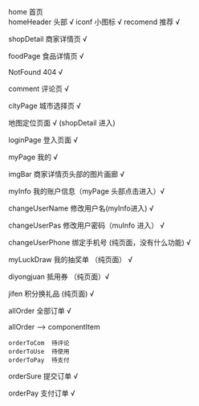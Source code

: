 
home 首页  
    homeHeader 头部  √
    iconf 小图标 √
    recomend 推荐 √

shopDetail  商家详情页 √


foodPage 食品详情页 √


NotFound 404 √


comment 评论页 √


cityPage 城市选择页 √


地图定位页面 √  (shopDetail 进入)


loginPage 登入页面  √


myPage  我的  √


imgBar 商家详情页头部的图片画廊  √


myInfo  我的账户信息（myPage 头部点击进入）√


changeUserName  修改用户名(myInfo进入)  √

changeUserPas  修改用户密码（muInfo 进入） √

changeUserPhone  绑定手机号 (纯页面，没有什么功能)  √


myLuckDraw   我的抽奖单 （纯页面） √

diyongjuan   抵用券 （纯页面）√

jifen        积分换礼品 (纯页面) √




allOrder     全部订单  √

allOrder -->
    componentItem

    orderToCom  待评论 
    orderToUse  待使用
    orderToPay  待支付

orderSure  提交订单    √

orderPay   支付订单   √


